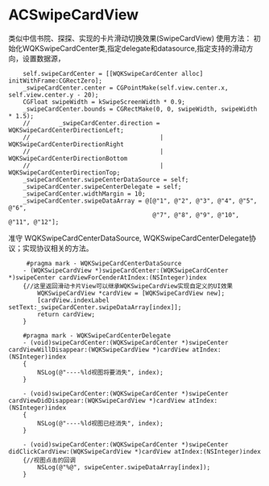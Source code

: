 # ACSwipeCardView
类似中信书院、探探、实现的卡片滑动切换效果(SwipeCardView)
使用方法：
   初始化WQKSwipeCardCenter类,指定delegate和datasource,指定支持的滑动方向，设置数据源，
                                                                                                                                                                                      
        self.swipeCardCenter = [[WQKSwipeCardCenter alloc] initWithFrame:CGRectZero];
        _swipeCardCenter.center = CGPointMake(self.view.center.x, self.view.center.y - 20);
        CGFloat swipeWidth = kSwipeScreenWidth * 0.9;
        _swipeCardCenter.bounds = CGRectMake(0, 0, swipeWidth, swipeWidth * 1.5);
        //        _swipeCardCenter.direction =  WQKSwipeCardCenterDirectionLeft;
        //                                    | WQKSwipeCardCenterDirectionRight
        //                                    | WQKSwipeCardCenterDirectionBottom
        //                                    | WQKSwipeCardCenterDirectionTop;
        _swipeCardCenter.swipeCenterDataSource = self;
        _swipeCardCenter.swipeCenterDelegate = self;
        _swipeCardCenter.widthMargin = 10;
        _swipeCardCenter.swipeDataArray = @[@"1", @"2", @"3", @"4", @"5", @"6",
                                            @"7", @"8", @"9", @"10", @"11", @"12"];
                                            
   准守 WQKSwipeCardCenterDataSource, WQKSwipeCardCenterDelegate协议；实现协议相关的方法。
         
         #pragma mark - WQKSwipeCardCenterDataSource
        - (WQKSwipeCardView *)swipeCardCenter:(WQKSwipeCardCenter *)swipeCenter cardViewForCenderAtIndex:(NSInteger)index
        {//这里返回滑动卡片View可以继承WQKSwipeCardView实现自定义的UI效果
            WQKSwipeCardView *cardView = [WQKSwipeCardView new];  
            [cardView.indexLabel setText:_swipeCardCenter.swipeDataArray[index]];
            return cardView; 
        }

        #pragma mark - WQKSwipeCardCenterDelegate
        - (void)swipeCardCenter:(WQKSwipeCardCenter *)swipeCenter cardViewWillDisappear:(WQKSwipeCardView *)cardView atIndex:(NSInteger)index
        {
            NSLog(@"----%ld视图将要消失", index);
        }
        
        - (void)swipeCardCenter:(WQKSwipeCardCenter *)swipeCenter cardViewDidDisappear:(WQKSwipeCardView *)cardView atIndex:(NSInteger)index
        {
            NSLog(@"----%ld视图已经消失", index);  
        }
        
        - (void)swipeCardCenter:(WQKSwipeCardCenter *)swipeCenter didClickCardView:(WQKSwipeCardView *)cardView atIndex:(NSInteger)index
        {//视图点击的回调
            NSLog(@"%@", swipeCenter.swipeDataArray[index]);
        }
                                            
                                            
                                            
